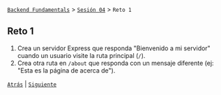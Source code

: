 [`Backend Fundamentals`](../../README.md) > [`Sesión 04`](../README.md)  > `Reto 1`
	
## Reto 1

1. Crea un servidor Express que responda "Bienvenido a mi servidor" cuando un usuario visite la ruta principal (`/`).
2. Crea otra ruta en `/about` que responda con un mensaje diferente (ej: "Esta es la página de acerca de").

[`Atrás`](../Ejemplo-01) | [`Siguiente`](../Ejemplo-02)
